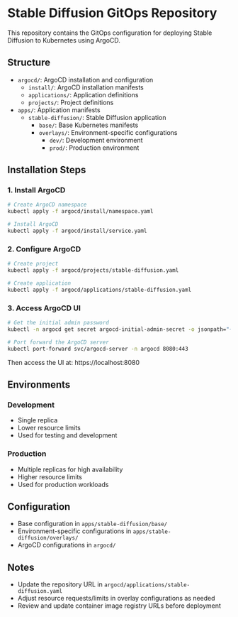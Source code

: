 # Stable Diffusion GitOps Repository

This repository contains the GitOps configuration for deploying Stable Diffusion to Kubernetes using ArgoCD.

## Structure
- `argocd/`: ArgoCD installation and configuration
  - `install/`: ArgoCD installation manifests
  - `applications/`: Application definitions
  - `projects/`: Project definitions
- `apps/`: Application manifests
  - `stable-diffusion/`: Stable Diffusion application
    - `base/`: Base Kubernetes manifests
    - `overlays/`: Environment-specific configurations
      - `dev/`: Development environment
      - `prod/`: Production environment

## Installation Steps

### 1. Install ArgoCD
```bash
# Create ArgoCD namespace
kubectl apply -f argocd/install/namespace.yaml

# Install ArgoCD
kubectl apply -f argocd/install/service.yaml
```

### 2. Configure ArgoCD
```bash
# Create project
kubectl apply -f argocd/projects/stable-diffusion.yaml

# Create application
kubectl apply -f argocd/applications/stable-diffusion.yaml
```

### 3. Access ArgoCD UI
```bash
# Get the initial admin password
kubectl -n argocd get secret argocd-initial-admin-secret -o jsonpath="{.data.password}" | base64 -d

# Port forward the ArgoCD server
kubectl port-forward svc/argocd-server -n argocd 8080:443
```

Then access the UI at: https://localhost:8080

## Environments

### Development
- Single replica
- Lower resource limits
- Used for testing and development

### Production
- Multiple replicas for high availability
- Higher resource limits
- Used for production workloads

## Configuration
- Base configuration in `apps/stable-diffusion/base/`
- Environment-specific configurations in `apps/stable-diffusion/overlays/`
- ArgoCD configurations in `argocd/`

## Notes
- Update the repository URL in `argocd/applications/stable-diffusion.yaml`
- Adjust resource requests/limits in overlay configurations as needed
- Review and update container image registry URLs before deployment